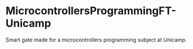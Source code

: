 # MicrocontrollersProgrammingFT-Unicamp
Smart gate made for a microcontrollers programming subject at Unicamp.
